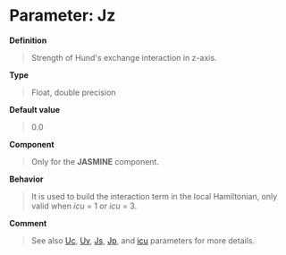 # Parameter: Jz

**Definition**

> Strength of Hund's exchange interaction in z-axis.
 
**Type**

> Float, double precision

**Default value**

> 0.0

**Component**

> Only for the **JASMINE** component.

**Behavior**

> It is used to build the interaction term in the local Hamiltonian, only valid when *icu* = 1 or *icu* = 3.

**Comment**

> See also [Uc](p_uc.md), [Uv](p_uv.md), [Js](p_js.md), [Jp](p_jp.md), and [icu](p_icu.md) parameters for more details.
